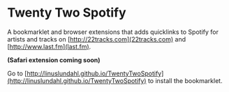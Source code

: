 # Twenty Two Spotify

A bookmarklet and browser extensions that adds quicklinks to Spotify for artists and tracks on [http://22tracks.com](22tracks.com) and [http://www.last.fm](last.fm).

**(Safari extension coming soon)**

Go to [http://linuslundahl.github.io/TwentyTwoSpotify](http://linuslundahl.github.io/TwentyTwoSpotify) to install the bookmarklet.
